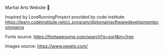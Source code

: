 Martial Arts Website 🥋

Inspired by LoveRunningProyect provided by code institute: https://learn.codeinstitute.net/ci_program/diplomainsoftwaredevelopmentecommerce

Fonts source: https://fontawesome.com/search?q=sort&m=free

Images source: https://www.pexels.com/
